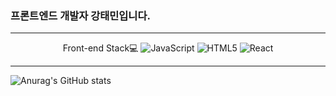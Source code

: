 ### 프론트엔드 개발자 강태민입니다.

***

<div align="center">
Front-end Stack💻
<img alt="JavaScript" src ="https://img.shields.io/badge/JavaScript-blue.svg?&style=flat-square&logo=JavaScript&logoColor=white"/>
<img alt="HTML5" src ="https://img.shields.io/badge/HTML5-E34F26.svg?&style=flat-square&logo=HTML5&logoColor=white"/>
<img alt="React" src ="https://img.shields.io/badge/React-skyblue.svg?&style=flat-square&logo=React&logoColor=white"/>


</div>

***

![Anurag's GitHub stats](https://github-readme-stats.vercel.app/api?username=anuraghazra&theme=dark&show_icons=true)
